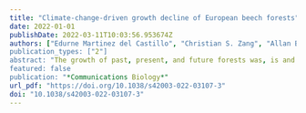 ```yaml
---
title: "Climate-change-driven growth decline of European beech forests"
date: 2022-01-01
publishDate: 2022-03-11T10:03:56.953674Z
authors: ["Edurne Martinez del Castillo", "Christian S. Zang", "Allan Buras", "Andrew Hacket-Pain", "Jan Esper", "Roberto Serrano-Notivoli", "Claudia Hartl", "Robert Weigel", "Stefan Klesse", "Victor Resco de Dios", "Tobias Scharnweber", "Isabel Dorado-Liñán", "Marieke van der Maaten-Theunissen", "Ernst van der Maaten", "Alistair Jump", "Sjepan Mikac", "Bat-Enerel Banzragch", "Wolfgang Beck", "Liam Cavin", "Hugues Claessens", "Vojtěch Čada", "Katarina Čufar", "Choimaa Dulamsuren", "Jozica Gričar", "Eustaquio Gil-Pelegrı́n", "Pavel Janda", "Marko Kazimirovic", "Juergen Kreyling", "Nicolas Latte", "Christoph Leuschner", "Luis Alberto Longares", "Annette Menzel", "Maks Merela", "Renzo Motta", "Lena Muffler", "Paola Nola", "Any Mary Petritan", "Ion Catalin Petritan", "Peter Prislan", "Álvaro Rubio-Cuadrado", "Miloš Rydval", "́ Branko Staji\", "Miroslav Svoboda", "Elvin Toromani", "Volodymyr Trotsiuk", "Martin Wilmking", "Tzvetan Zlatanov", "Martin de Luis"]
publication_types: ["2"]
abstract: "The growth of past, present, and future forests was, is and will be affected by climate variability. This multifaceted relationship has been assessed in several regional studies, but spatially resolved, large-scale analyses are largely missing so far. Here we estimate recent changes in growth of 5800 beech trees (Fagus sylvatica L.) from 324 sites, representing the full geographic and climatic range of species. Future growth trends were predicted considering state-of-the-art climate scenarios. The validated models indicate growth declines across large region of the distribution in recent decades, and project severe future growth declines ranging from −20% to more than −50% by 2090, depending on the region and climate change scenario (i.e. CMIP6 SSP1-2.6 and SSP5-8.5). Forecasted forest productivity losses are most striking towards the southern distribution limit of Fagus sylvatica, in regions where persisting atmospheric high-pressure systems are expected to increase drought severity. The projected 21st century growth changes across Europe indicate serious ecological and economic consequences that require immediate forest adaptation."
featured: false
publication: "*Communications Biology*"
url_pdf: "https://doi.org/10.1038/s42003-022-03107-3"
doi: "10.1038/s42003-022-03107-3"
---
```


